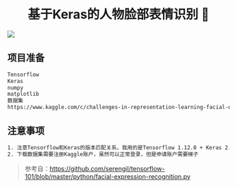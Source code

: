 <h1 align="center">基于Keras的人物脸部表情识别 👋</h1>
<p>
  <img src="https://img.shields.io/badge/version-1.0.0-blue.svg?cacheSeconds=2592000" />
</p>

## 项目准备

```sh
Tensorflow
Keras
numpy
matplotlib
数据集
https://www.kaggle.com/c/challenges-in-representation-learning-facial-expression-recognition-challenge/data
```



## 注意事项

```sh
1. 注意Tensorflow和Keras的版本匹配关系，我用的是Tensorflow 1.12.0 + Keras 2.14
2. 下载数据集需要注册Kaggle账户，虽然可以正常登录，但是申请账户需要梯子
```



> 参考自：<https://github.com/serengil/tensorflow-101/blob/master/python/facial-expression-recognition.py>

